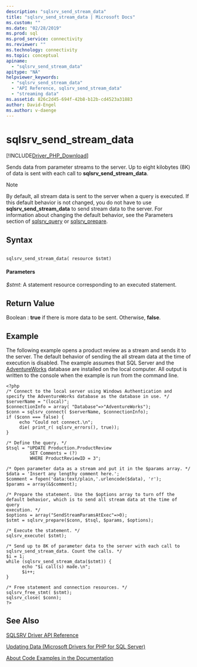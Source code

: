 ```yaml
---
description: "sqlsrv_send_stream_data"
title: "sqlsrv_send_stream_data | Microsoft Docs"
ms.custom: ""
ms.date: "02/28/2019"
ms.prod: sql
ms.prod_service: connectivity
ms.reviewer: ""
ms.technology: connectivity
ms.topic: conceptual
apiname: 
  - "sqlsrv_send_stream_data"
apitype: "NA"
helpviewer_keywords: 
  - "sqlsrv_send_stream_data"
  - "API Reference, sqlsrv_send_stream_data"
  - "streaming data"
ms.assetid: 826c2d45-694f-42b8-b12b-cd4523a31883
author: David-Engel
ms.author: v-daenge
---
```

# sqlsrv_send_stream_data
[!INCLUDE[Driver_PHP_Download](../../includes/driver_php_download.md)]

Sends data from parameter streams to the server. Up to eight kilobytes (8K) of data is sent with each call to **sqlsrv_send_stream_data**.  
  
> [!NOTE]  
> By default, all stream data is sent to the server when a query is executed. If this default behavior is not changed, you do not have to use **sqlsrv_send_stream_data** to send stream data to the server. For information about changing the default behavior, see the Parameters section of [sqlsrv_query](../../connect/php/sqlsrv-query.md) or [sqlsrv_prepare](../../connect/php/sqlsrv-prepare.md).  
  
## Syntax  
  
```  
  
sqlsrv_send_stream_data( resource $stmt)  
```  
  
#### Parameters  
*$stmt*: A statement resource corresponding to an executed statement.  
  
## Return Value  
Boolean : **true** if there is more data to be sent. Otherwise, **false**.  
  
## Example  
The following example opens a product review as a stream and sends it to the server. The default behavior of sending the all stream data at the time of execution is disabled. The example assumes that SQL Server and the [AdventureWorks](https://github.com/Microsoft/sql-server-samples/tree/master/samples/databases/adventure-works) database are installed on the local computer. All output is written to the console when the example is run from the command line.  
  
```  
<?php  
/* Connect to the local server using Windows Authentication and  
specify the AdventureWorks database as the database in use. */  
$serverName = "(local)";  
$connectionInfo = array( "Database"=>"AdventureWorks");  
$conn = sqlsrv_connect( $serverName, $connectionInfo);  
if ($conn === false) {
     echo "Could not connect.\n";  
     die( print_r( sqlsrv_errors(), true));  
}  
  
/* Define the query. */  
$tsql = "UPDATE Production.ProductReview   
         SET Comments = (?)   
         WHERE ProductReviewID = 3";  
  
/* Open parameter data as a stream and put it in the $params array. */
$data = 'Insert any lengthy comment here.';
$comment = fopen('data:text/plain,'.urlencode($data), 'r');
$params = array(&$comment);
  
/* Prepare the statement. Use the $options array to turn off the  
default behavior, which is to send all stream data at the time of query  
execution. */  
$options = array("SendStreamParamsAtExec"=>0);  
$stmt = sqlsrv_prepare($conn, $tsql, $params, $options);
  
/* Execute the statement. */  
sqlsrv_execute( $stmt);  
  
/* Send up to 8K of parameter data to the server with each call to  
sqlsrv_send_stream_data. Count the calls. */  
$i = 1;  
while (sqlsrv_send_stream_data($stmt)) {
      echo "$i call(s) made.\n";  
      $i++;  
}  
  
/* Free statement and connection resources. */  
sqlsrv_free_stmt( $stmt);  
sqlsrv_close( $conn);  
?>  
```  
  
## See Also  
[SQLSRV Driver API Reference](../../connect/php/sqlsrv-driver-api-reference.md)  

[Updating Data &#40;Microsoft Drivers for PHP for SQL Server&#41;](../../connect/php/updating-data-microsoft-drivers-for-php-for-sql-server.md)  

[About Code Examples in the Documentation](../../connect/php/about-code-examples-in-the-documentation.md)  
  
